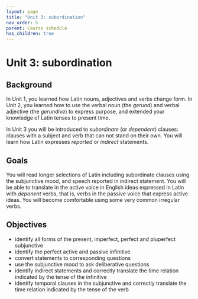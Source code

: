 ```yaml
---
layout: page
title: "Unit 3: subordination"
nav_order: 5
parent: Course schedule
has_children: true
---
```


# Unit 3: subordination

## Background

In Unit 1, you learned how Latin nouns, adjectives and verbs change form.  In Unit 2, you learned how to use the verbal noun (the *gerund*) and verbal adjective (the *gerundive*) to express purpose, and extended your knowledge of Latin tenses to present time.

In Unit 3 you will be introduced to *subordinate* (or *dependent*) clauses: clauses with a subject and verb that can not stand on their own. You will learn how Latin expresses *reported* or *indirect* statements.



## Goals

You will read longer selections of Latin including subordinate clauses using the subjunctive mood, and speech reported in indirect statement.  You will be able to translate in the active voice in English ideas expressed in Latin with *deponent* verbs, that is, verbs in the passive voice that express active ideas. You will become comfortable using some very common irregular verbs.


## Objectives


- identify all forms of the present, imperfect, perfect and pluperfect subjunctive
- identify the perfect active and passive infinitive
- convert statements to corresponding questions
- use the subjunctive mood to ask deliberative questions
- identify indirect statements and correctly translate the time relation indicated by the tense of the infinitive
- identify temporal clauses in the subjunctive and correctly translate the time relation indicated by the tense of the verb

